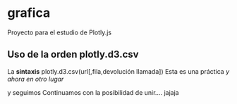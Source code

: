 # grafica
Proyecto para el estudio de Plotly.js
## Uso de la orden plotly.d3.csv
La **sintaxis** plotly.d3.csv(url[,fila,devolución llamada])
Esta es una práctica
*y ahora en otro lugar* 

y seguimos
Continuamos con la
posibilidad de unir....
jajaja 
